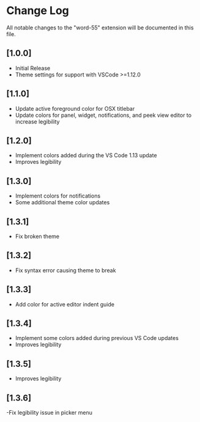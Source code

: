 # Change Log
All notable changes to the "word-55" extension will be documented in this file.

## [1.0.0]
- Initial Release
- Theme settings for support with VSCode >=1.12.0

## [1.1.0]
- Update active foreground color for OSX titlebar
- Update colors for panel, widget, notifications, and peek view editor to increase legibility

## [1.2.0]
- Implement colors added during the VS Code 1.13 update
- Improves legibility

## [1.3.0]
- Implement colors for notifications
- Some additional theme color updates

## [1.3.1]
- Fix broken theme

## [1.3.2]
- Fix syntax error causing theme to break

## [1.3.3]
- Add color for active editor indent guide

## [1.3.4]
- Implement some colors added during previous VS Code updates
- Improves legibility

## [1.3.5]
- Improves legibility

## [1.3.6]
-Fix legibility issue in picker menu
